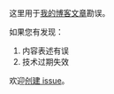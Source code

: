 这里用于[我的博客文章](https://blog.zfanw.com/)勘误。

如果您有发现：

1. 内容表述有误
2. 技术过期失效

欢迎[创建 issue](https://github.com/chenxsan/report/issues/new)。
